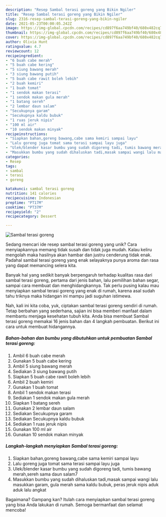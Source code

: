 ```yaml
---
description: "Resep Sambal terasi goreng yang Bikin Ngiler"
title: "Resep Sambal terasi goreng yang Bikin Ngiler"
slug: 2316-resep-sambal-terasi-goreng-yang-bikin-ngiler
date: 2021-05-23T00:00:05.242Z
image: https://img-global.cpcdn.com/recipes/cd897f6aa749bf40/680x482cq70/sambal-terasi-goreng-foto-resep-utama.jpg
thumbnail: https://img-global.cpcdn.com/recipes/cd897f6aa749bf40/680x482cq70/sambal-terasi-goreng-foto-resep-utama.jpg
cover: https://img-global.cpcdn.com/recipes/cd897f6aa749bf40/680x482cq70/sambal-terasi-goreng-foto-resep-utama.jpg
author: Olivia Hunt
ratingvalue: 4.7
reviewcount: 12
recipeingredient:
- "6 buah cabe merah"
- "5 buah cabe kering"
- "5 siung bawang merah"
- "3 siung bawang putih"
- "5 buah cabe rawit boleh lebih"
- "2 buah kemiri"
- "1 buah tomat"
- "1 sendok makan terasi"
- "1 sendok makan gula merah"
- "1 batang sereh"
- "2 lembar daun salam"
- "Secukupnya garam"
- "Secukupnya kaldu bubuk"
- "1 ruas jeruk nipis"
- "100 ml air"
- "10 sendok makan minyak"
recipeinstructions:
- "Siapkan bahan,goreng bawang,cabe sama kemiri sampai layu"
- "Lalu goreng juga tomat sama terasi sampai layu juga"
- "Ulek/blender kasar bumbu yang sudah digoreng tadi, tumis bawang merah,sereh sama daun salam7"
- "Masukkan bumbu yang sudah dihaluskan tadi,masak sampai wangi lalu masukkan garam, gula merah sama kaldu bubuk, peras jeruk nipis aduk aduk lalu angkat"
categories:
- Resep
tags:
- sambal
- terasi
- goreng

katakunci: sambal terasi goreng 
nutrition: 141 calories
recipecuisine: Indonesian
preptime: "PT17M"
cooktime: "PT37M"
recipeyield: "2"
recipecategory: Dessert

---
```



![Sambal terasi goreng](https://img-global.cpcdn.com/recipes/cd897f6aa749bf40/680x482cq70/sambal-terasi-goreng-foto-resep-utama.jpg)

Sedang mencari ide resep sambal terasi goreng yang unik? Cara menyiapkannya memang tidak susah dan tidak juga mudah. Kalau keliru mengolah maka hasilnya akan hambar dan justru cenderung tidak enak. Padahal sambal terasi goreng yang enak selayaknya punya aroma dan rasa yang dapat memancing selera kita.

Banyak hal yang sedikit banyak berpengaruh terhadap kualitas rasa dari sambal terasi goreng, pertama dari jenis bahan, lalu pemilihan bahan segar, sampai cara membuat dan menghidangkannya. Tak perlu pusing kalau mau menyiapkan sambal terasi goreng yang enak di rumah, karena asal sudah tahu triknya maka hidangan ini mampu jadi suguhan istimewa.




Nah, kali ini kita coba, yuk, ciptakan sambal terasi goreng sendiri di rumah. Tetap berbahan yang sederhana, sajian ini bisa memberi manfaat dalam membantu menjaga kesehatan tubuh kita. Anda bisa membuat Sambal terasi goreng memakai 16 jenis bahan dan 4 langkah pembuatan. Berikut ini cara untuk membuat hidangannya.

<!--inarticleads1-->

##### Bahan-bahan dan bumbu yang dibutuhkan untuk pembuatan Sambal terasi goreng:

1. Ambil 6 buah cabe merah
1. Gunakan 5 buah cabe kering
1. Ambil 5 siung bawang merah
1. Sediakan 3 siung bawang putih
1. Siapkan 5 buah cabe rawit boleh lebih
1. Ambil 2 buah kemiri
1. Gunakan 1 buah tomat
1. Ambil 1 sendok makan terasi
1. Sediakan 1 sendok makan gula merah
1. Siapkan 1 batang sereh
1. Gunakan 2 lembar daun salam
1. Sediakan Secukupnya garam
1. Sediakan Secukupnya kaldu bubuk
1. Sediakan 1 ruas jeruk nipis
1. Gunakan 100 ml air
1. Gunakan 10 sendok makan minyak




<!--inarticleads2-->

##### Langkah-langkah menyiapkan Sambal terasi goreng:

1. Siapkan bahan,goreng bawang,cabe sama kemiri sampai layu
1. Lalu goreng juga tomat sama terasi sampai layu juga
1. Ulek/blender kasar bumbu yang sudah digoreng tadi, tumis bawang merah,sereh sama daun salam7
1. Masukkan bumbu yang sudah dihaluskan tadi,masak sampai wangi lalu masukkan garam, gula merah sama kaldu bubuk, peras jeruk nipis aduk aduk lalu angkat




Bagaimana? Gampang kan? Itulah cara menyiapkan sambal terasi goreng yang bisa Anda lakukan di rumah. Semoga bermanfaat dan selamat mencoba!
